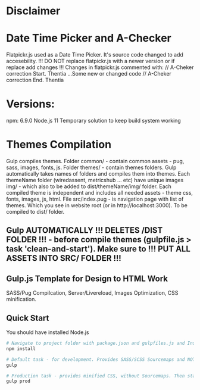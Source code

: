# Disclaimer

# Date Time Picker and A-Checker
Flatpickr.js used as a Date Time Picker. It's source code changed to add accesebility.
!!! DO NOT replace flatpickr.js with a newer version or if replace add changes !!!
Changes in flatpickr.js commented with:
// A-Cheker correction Start. Thentia
  ...Some new or changed code
// A-Cheker correction End. Thentia

# Versions:
npm: 6.9.0
Node.js 11
Temporary solution to keep build system working

# Themes Compilation

Gulp compiles themes.
Folder common/ - contain common assets - pug, sass, images, fonts, js.
Folder themes/ - contain themes folders. Gulp automatically takes names of folders and compiles them into themes.
Each themeName folder (wiredassent, metricshub ... etc) have unique images img/ - which also to be added to dist/themeName/img/ folder.
Each compiled theme is independent and includes all needed assets - theme css, fonts, images, js, html.
File src/index.pug - is navigation page with list of themes. Which you see in website root (or in http://localhost:3000). To be compiled to dist/ folder.

## Gulp AUTOMATICALLY !!! DELETES /DIST FOLDER !!! - before compile themes (gulpfile.js > task 'clean-and-start'). Make sure to !!! PUT ALL ASSETS INTO SRC/ FOLDER !!!

## Gulp.js Template for Design to HTML Work

SASS/Pug Compilcation, Server/Livereload, Images Optimization, CSS minification.

## Quick Start

You should have installed Node.js

```bash
# Navigate to project folder with package.json and gulpfiles.js and Install Gulp dependencies
npm install

# Default task - for development. Provides SASS/SCSS Sourcemaps and NOT-minified CSS. Starts Server/Livereload, SASS, Pug
gulp

# Production task - provides minified CSS, without Sourcemaps. Then starts Server/Livereload, SASS, Pug
gulp prod

```
